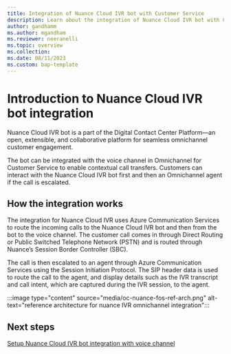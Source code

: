 ```yaml
---
title: Integration of Nuance Cloud IVR bot with Customer Service
description: Learn about the integration of Nuance Cloud IVR bot with Customer Service
author: gandhamm
ms.author: mgandham
ms.reviewer: neeranelli
ms.topic: overview 
ms.collection:  
ms.date: 08/11/2023
ms.custom: bap-template 
---
```


# Introduction to Nuance Cloud IVR bot integration

Nuance Cloud IVR bot is a part of the Digital Contact Center Platform&#8212;an open, extensible, and collaborative platform for seamless omnichannel customer engagement.

The bot can be integrated with the voice channel in Omnichannel for Customer Service to enable contextual call transfers. Customers can interact with the Nuance Cloud IVR bot first and then an Omnichannel agent if the call is escalated.

## How the integration works

The integration for Nuance Cloud IVR uses Azure Communication Services to route the incoming calls to the Nuance Cloud IVR bot and then from the bot to the voice channel. The customer call comes in through Direct Routing or Public Switched Telephone Network (PSTN) and is routed through Nuance’s Session Border Controller (SBC).

The call is then escalated to an agent through Azure Communication Services using the  Session Initiation Protocol. The SIP header data is used to route the call to the agent, and display details such as the IVR transcript and call intent, which are captured during the IVR session, to the agent.

 :::image type="content" source="media/oc-nuance-fos-ref-arch.png" alt-text="reference architecture for nuance IVR omnichannel integration":::

## Next steps

[Setup Nuance Cloud IVR bot integration with voice channel](oc-nuance-setup.md)
